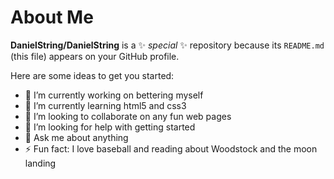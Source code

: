 # About Me


**DanielString/DanielString** is a ✨ _special_ ✨ repository because its `README.md` (this file) appears on your GitHub profile.

Here are some ideas to get you started:

- 🔭 I’m currently working on bettering myself
- 🌱 I’m currently learning html5 and css3
- 👯 I’m looking to collaborate on any fun web pages
- 🤔 I’m looking for help with getting started
- 💬 Ask me about anything
- ⚡ Fun fact: I love baseball and reading about Woodstock and the moon landing
